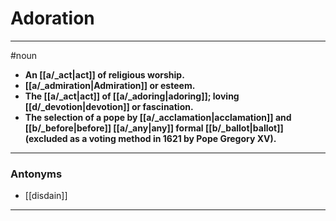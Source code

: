 # Adoration
---
#noun
- **An [[a/_act|act]] of religious worship.**
- **[[a/_admiration|Admiration]] or esteem.**
- **The [[a/_act|act]] of [[a/_adoring|adoring]]; loving [[d/_devotion|devotion]] or fascination.**
- **The selection of a pope by [[a/_acclamation|acclamation]] and [[b/_before|before]] [[a/_any|any]] formal [[b/_ballot|ballot]] (excluded as a voting method in 1621 by Pope Gregory XV).**
---
### Antonyms
- [[disdain]]
---

